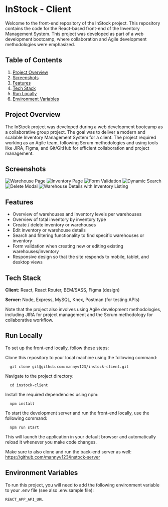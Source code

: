 
# InStock - Client

Welcome to the front-end repository of the InStock project. This repository contains the code for the React-based front-end of the Inventory Management System. This project was developed as part of a web development bootcamp, where collaboration and Agile development methodologies were emphasized.


## Table of Contents
1) [Project Overview](#markdown-header-Project-Overview)
2) [Screenshots](#markdown-header-Screenshots)
3) [Features](#markdown-header-Features)
4) [Tech Stack](#markdown-header-Tech-Stack)
5) [Run Locally](#markdown-header-Run-Locally)
6) [Environment Variables](#Environment-Variables)

## Project Overview

The InStock project was developed during a web development bootcamp as a collaborative group project. The goal was to deliver a modern and scalable Inventory Management System for a client. The project required working as an Agile team, following Scrum methodologies and using tools like JIRA, Figma, and Git/GitHub for efficient collaboration and project management.

## Screenshots

![Warehouse Page](https://github.com/mannyv123/instock-client/assets/123426666/a4556f7e-401d-47b1-970e-de6f13506b64)
![Inventory Page](https://github.com/mannyv123/instock-client/assets/123426666/31453a13-87a0-4ea6-b035-4fcfa0a45e0d)
![Form Validation](https://github.com/mannyv123/instock-client/assets/123426666/b5b2f906-041d-4b54-b89a-9071d24faf8a)
![Dynamic Search](https://github.com/mannyv123/instock-client/assets/123426666/4c0d47b8-25c3-47df-9142-bb6bb91e5914)
![Delete Modal](https://github.com/mannyv123/instock-client/assets/123426666/ef3eeec1-ebd8-4772-9a0f-abb481af85b3)
![Warehouse Details with Inventory Listing](https://github.com/mannyv123/instock-client/assets/123426666/f3c4be0c-3795-46bb-b113-663420978004)

## Features

- Overview of warehouses and inventory levels per warehouses
- Overview of total inventory by inventory type
- Create / delete inventory or warehouses
- Edit inventory or warehouse details
- Search and filtering functionality to find specific warehouses or inventory
- Form validation when creating new or editing existing warehouses/inventory
- Responsive design so that the site responds to mobile, tablet, and desktop views

## Tech Stack

**Client:** React, React Router, BEM/SASS, Figma (design)

**Server:** Node, Express, MySQL, Knex, Postman (for testing APIs)

Note that the project also involves using Agile development methodologies, including JIRA for project management and the Scrum methodology for collaborative workflow.

## Run Locally

To set up the front-end locally, follow these steps:

Clone this repository to your local machine using the following command:

```
  git clone git@github.com:mannyv123/instock-client.git
```

Navigate to the project directory:

```
  cd instock-client
```

Install the required dependencies using npm:

```
  npm install
```

To start the development server and run the front-end locally, use the following command:

```
  npm run start
```

This will launch the application in your default browser and automatically reload it whenever you make code changes.

Make sure to also clone and run the back-end server as well:
https://github.com/mannyv123/instock-server

## Environment Variables

To run this project, you will need to add the following environment variable to your .env file (see also .env.sample file):

`REACT_APP_API_URL`
